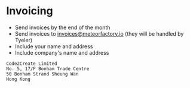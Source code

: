 # Invoicing

* Send invoices by the end of the month
* Send invoices to [invoices@meteorfactory.io](invoices@meteorfactory.io) (they will be handled by Tyeler)
* Include your name and address
* Include company's name and address

```
Code2Create Limited
No. 5, 17/F Bonham Trade Centre
50 Bonham Strand Sheung Wan
Hong Kong
```

